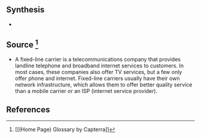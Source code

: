 ## Synthesis
- 
## Source [^1]
- A fixed-line carrier is a telecommunications company that provides landline telephone and broadband internet services to customers. In most cases, these companies also offer TV services, but a few only offer phone and internet. Fixed-line carriers usually have their own network infrastructure, which allows them to offer better quality service than a mobile carrier or an ISP (internet service provider).
## References

[^1]: [[(Home Page) Glossary by Capterra]]